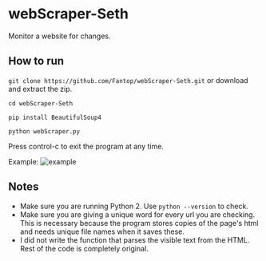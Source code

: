# webScraper-Seth
Monitor a website for changes.

## How to run

`git clone https://github.com/Fantop/webScraper-Seth.git` or download and extract the zip.

`cd webScraper-Seth`

`pip install BeautifulSoup4`

`python webScraper.py`

Press control-c to exit the program at any time.


Example:
![example](https://i.cubeupload.com/WeFVCp.png)

## Notes

* Make sure you are running Python 2. Use `python --version` to check.
* Make sure you are giving a unique word for every url you are checking. This is necessary because the program stores copies of the page's html and needs unique file names when it saves these.
* I did not write the function that parses the visible text from the HTML. Rest of the code is completely original.